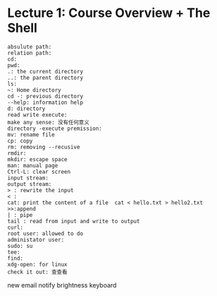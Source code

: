 Lecture 1: Course Overview + The Shell
======================================
```
absulute path: 
relation path: 
cd: 
pwd: 
.: the current directory 
..: the parent directory 
ls:
~: Home directory
cd -: previous directory 
--help: information help
d: directory 
read write execute: 
make any sense: 没有任何意义 
directory -execute premission: 
mv: rename file 
cp: copy 
rm: removing --recusive 
rmdir: 
mkdir: escape space
man: manual page 
Ctrl-L: clear screen 
input stream: 
output stream: 
> : rewrite the input 
< : 
cat: print the content of a file  cat < hello.txt > hello2.txt
>>:append
| : pipe  
tail : read from input and write to output
curl: 
root user: allowed to do 
administator user: 
sudo: su 
tee: 
find: 
xdg-open: for linux
check it out: 查查看 
```
new email notify brightness keyboard 
